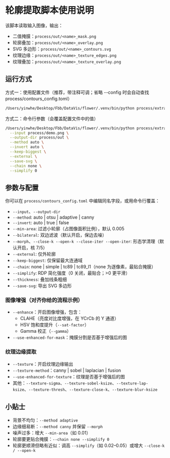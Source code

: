 # 轮廓提取脚本使用说明

该脚本读取输入图像，输出：
- 二值掩膜：`process/out/<name>_mask.png`
- 轮廓叠加：`process/out/<name>_overlay.png`
- SVG 多边形：`process/out/<name>_contours.svg`
 - 纹理边缘：`process/out/<name>_texture_edges.png`
 - 纹理叠加：`process/out/<name>_texture_overlay.png`

## 运行方式

方式一：使用配置文件（推荐，带注释可调；省略 --config 时会自动查找 process/contours_config.toml）

```bash
/Users/yinwhe/Desktop/Fbb/DataVis/flower/.venv/bin/python process/extract_contours.py --config process/contours_config.toml
```

方式二：命令行参数（会覆盖配置文件中的值）

```bash
/Users/yinwhe/Desktop/Fbb/DataVis/flower/.venv/bin/python process/extract_contours.py \
  --input process/demo.png \
  --output-dir process/out \
  --method auto \
  --invert auto \
  --keep-biggest \
  --external \
  --save-svg \
  --chain none \
  --simplify 0
```

## 参数与配置

你可以在 `process/contours_config.toml` 中编辑同名字段，或用命令行覆盖：

- `--input`、`--output-dir`
- `--method`: auto | otsu | adaptive | canny
- `--invert`: auto | true | false
- `--min-area`: 过滤小轮廓（占图像面积比例），默认 0.005
- `--bilateral`: 双边滤波（默认开启，保边去噪）
- `--morph`、`--close-k --open-k --close-iter --open-iter`: 形态学清理（默认开启，核 7/5）
- `--external`: 仅外轮廓
- `--keep-biggest`: 仅保留最大连通域
- `--chain`: none | simple | tc89 | tc89_l1（none 为逐像素，最贴合掩膜）
- `--simplify`: RDP 简化强度（0 关闭，最贴合；>0 更平滑）
- `--thickness`: 叠加线条粗细
- `--save-svg`: 导出 SVG 多边形
 
### 图像增强（对齐你给的流程示例）
- `--enhance`：开启图像增强，包含：
  - CLAHE（亮度对比度增强，在 YCrCb 的 Y 通道）
  - HSV 饱和度提升（`--sat-factor`）
  - Gamma 校正（`--gamma`）
- `--use-enhanced-for-mask`：掩膜分割是否基于增强后的图

### 纹理边缘提取
- `--texture`：开启纹理边缘输出
- `--texture-method`：canny | sobel | laplacian | fusion
- `--use-enhanced-for-texture`：纹理是否基于增强后的图
- 其他：`--texture-sigma`、`--texture-sobel-ksize`、`--texture-lap-ksize`、`--texture-thresh`、`--texture-close-k`、`--texture-blur-ksize`

## 小贴士

- 背景不均匀：`--method adaptive`
- 边缘细易断：`--method canny` 并保留 `--morph`
- 噪声过多：增大 `--min-area`（如 0.01）
- 轮廓要更贴合掩膜：`--chain none --simplify 0`
- 轮廓更顺滑但略有近似：调高 `--simplify`（如 0.02–0.05）或增大 `--close-k / --open-k`
